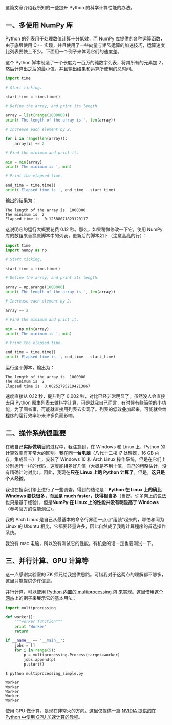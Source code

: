 
这篇文章介绍我所知的一些提升 Python 的科学计算性能的办法。

<!--more-->

## 一、多使用 NumPy 库

Python 的列表用于处理数值计算十分低效，而 NumPy 库提供的各种运算函数，由于底层使用 C++ 实现，并且使用了一些向量与矩阵运算的加速技巧，运算速度比列表要快上不少。下面用一个例子来体现它们的速度差。

这个 Python 脚本制造了一个长度为一百万的纯数字列表，将其所有的元素加 2，然后计算出之后的最小值，并且输出结果和运算所使用的总时间。

```python
import time

# Start ticking.

start_time = time.time()

# Define the array, and print its length.

array = list(range(1000000))
print('The length of the array is ', len(array))

# Increase each element by 2.

for i in range(len(array)):
    array[i] += 2

# Find the minimum and print it.

min = min(array)
print('The minimum is ', min)

# Print the elapsed time.

end_time = time.time()
print('Elapsed time is ', end_time - start_time)
```

输出的结果为：

```
The length of the array is  1000000
The minimum is  2
Elapsed time is  0.12588071823120117
```

这说明它的运行大概要花费 0.12 秒。那么，如果稍微修改一下它，使用 NumPy 库的数组来替换原脚本中的列表，更新后的脚本如下（注意高亮的行）：

```python {hl_lines=[2,10,15,19]}
import time
import numpy as np

# Start ticking.

start_time = time.time()

# Define the array, and print its length.

array = np.arange(1000000)
print('The length of the array is ', len(array))

# Increase each element by 2.

array += 2

# Find the minimum and print it.

min = np.min(array)
print('The minimum is ', min)

# Print the elapsed time.

end_time = time.time()
print('Elapsed time is ', end_time - start_time)
```

运行这个脚本，输出为：

```
The length of the array is  1000000
The minimum is  2
Elapsed time is  0.002527952194213867
```

速度直接从 0.12 秒，提升到了 0.002 秒，对比已经非常明显了。虽然没人会直接去用 Python 原生列表去做科学计算，可是就我自己而言，有时候有些简单的小功能，为了图省事，可能就直接用列表去实现了。列表的低效叠加起来，可能就会给程序的运行效率带来许多负面影响。

## 二、操作系统很重要

在我自己**实际做项目**的过程中，我注意到，在 Windows 和 Linux 上，Python 的计算效率有非常大的区别。我在**同一台电脑**（八代十二核 i7 处理器，16 GB 内存，集成显卡）上，安装了 Windows 10 和 Arch Linux 操作系统，但是在它们上分别运行一样的代码，速度能相差好几倍（大概是不到十倍，自己的粗略估计，没有精确计时对比）。因此，我现在**只在 Linux 上跑 Python 计算了**。但是，**这只是个人经验**。

我也在搜索引擎上进行了一些调查，得到的结论是：**Python 在 Linux 上的确比 Windows 要快很多，而且是 much faster，快得相当多**（当然，许多网上的说法也只是基于经验），但是**NumPy 在 Linux 上的性能并没有明显高于 Windows**（参考[官方的性能测试](https://numpy.org/doc/stable/reference/random/performance.html)）。

我的 Arch Linux 是自己从最基本的命令行界面一点点“组装”起来的，哪怕和同为 Linux 的 Ubuntu 相比，它都要轻量许多，因此自然成了我跑计算程序的首选操作系统。

我没有 mac 电脑，所以没有测试它的性能。有机会的话一定也要测试一下。

## 三、并行计算、GPU 计算等

这一点感谢实验室的 ZK 师兄给我提供思路。可惜我对于这两点的理解都不够多，这里只能提供少许信息。

并行计算，可以使用 [Python 内置的 multiprocessing 包](https://docs.python.org/3/library/multiprocessing.html) 来实现。这里借用[这个网站](https://pymotw.com/2/multiprocessing/basics.html)上的例子来展示它的基本用法：

```python
import multiprocessing

def worker():
    """worker function"""
    print 'Worker'
    return

if __name__ == '__main__':
    jobs = []
    for i in range(5):
        p = multiprocessing.Process(target=worker)
        jobs.append(p)
        p.start()
```

```
$ python multiprocessing_simple.py

Worker
Worker
Worker
Worker
Worker
```

使用 GPU 做计算，是现在非常火的方向。这里仅提供一篇 [NVIDIA 提供的在 Python 中使用 GPU 加速计算的教程](https://developer.nvidia.com/how-to-cuda-python)。